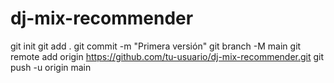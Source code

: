 # dj-mix-recommender
git init
git add .
git commit -m "Primera versión"
git branch -M main
git remote add origin https://github.com/tu-usuario/dj-mix-recommender.git
git push -u origin main
